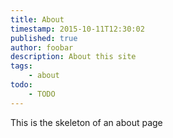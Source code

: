 ```yaml
---
title: About
timestamp: 2015-10-11T12:30:02
published: true
author: foobar
description: About this site
tags:
    - about
todo:
    - TODO
---
```


This is the skeleton of an about page

